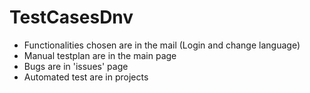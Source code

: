 # TestCasesDnv
- Functionalities chosen are in the mail (Login and change language)
- Manual testplan are in the main page
- Bugs are in 'issues' page
- Automated test are in projects
